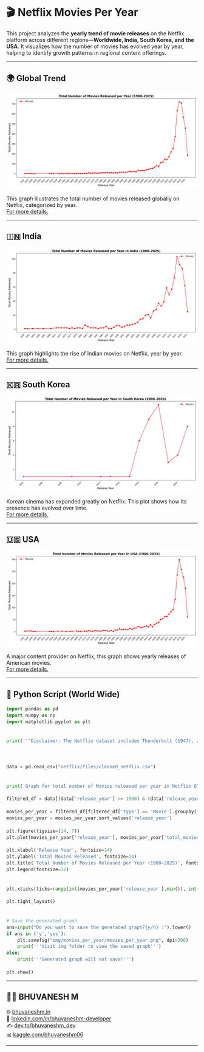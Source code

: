 # 🎬 Netflix Movies Per Year

This project analyzes the **yearly trend of movie releases** on the Netflix platform across different regions—**Worldwide, India, South Korea, and the USA**. It visualizes how the number of movies has evolved year by year, helping to identify growth patterns in regional content offerings.

---

## 🌍 Global Trend

![Movies Worldwide](https://raw.githubusercontent.com/bhuvanesh-m-dev/ds-intern-unified-mentor/refs/heads/main/netflix/img/movies_per_year/movies_per_year.png)

This graph illustrates the total number of movies released globally on Netflix, categorized by year.    
[For more details.](https://github.com/bhuvanesh-m-dev/ds-intern-unified-mentor/tree/main/netflix/movies_per_year)

---

## 🇮🇳 India

![Movies in India](https://raw.githubusercontent.com/bhuvanesh-m-dev/ds-intern-unified-mentor/refs/heads/main/netflix/img/movies_per_year/India/India.png)

This graph highlights the rise of Indian movies on Netflix, year by year.    
[For more details.](https://github.com/bhuvanesh-m-dev/ds-intern-unified-mentor/tree/main/netflix/movies_per_year/India)

---

## 🇰🇷 South Korea

![Movies in South Korea](https://raw.githubusercontent.com/bhuvanesh-m-dev/ds-intern-unified-mentor/refs/heads/main/netflix/img/movies_per_year/South_Korea/South_Korea.png)

Korean cinema has expanded greatly on Netflix. This plot shows how its presence has evolved over time.   
[For more details.](https://github.com/bhuvanesh-m-dev/ds-intern-unified-mentor/tree/main/netflix/movies_per_year/South_Korea)

---

## 🇺🇸 USA

![Movies in USA](https://raw.githubusercontent.com/bhuvanesh-m-dev/ds-intern-unified-mentor/refs/heads/main/netflix/img/movies_per_year/USA/USA.png)

A major content provider on Netflix, this graph shows yearly releases of American movies.   
[For more details.](https://github.com/bhuvanesh-m-dev/ds-intern-unified-mentor/tree/main/netflix/movies_per_year/USA)

---

## 🐍 Python Script (World Wide)

```python
import pandas as pd
import numpy as np
import matplotlib.pyplot as plt


print('''Disclaimer: The Netflix dataset includes Thunderbolt (1947), a documentary film originally released in 1947, predating Netflix's founding in 1997. This film was added to Netflix’s catalog at a later date as part of their curated content, which may include classic or historical titles. The "release date" in the dataset reflects the original theatrical release, not the date it was adopted by Netflix for streaming.''')



data = pd.read_csv("netflix/files/cleaned_netflix.csv")


print('Graph for total number of Movies released per year in Netflix OTT')

filtered_df = data[(data['release_year'] >= 1900) & (data['release_year'] <= 2025)]

movies_per_year = filtered_df[filtered_df['type'] == 'Movie'].groupby('release_year').size().reset_index(name='total_movies')
movies_per_year = movies_per_year.sort_values('release_year')

plt.figure(figsize=(14, 7))
plt.plot(movies_per_year['release_year'], movies_per_year['total_movies'], marker='o', linestyle='-', color='r', label='Movies')

plt.xlabel('Release Year', fontsize=14)
plt.ylabel('Total Movies Released', fontsize=14)
plt.title('Total Number of Movies Released per Year (1900–2025)', fontsize=16, fontweight='bold')
plt.legend(fontsize=12)


plt.xticks(ticks=range(int(movies_per_year['release_year'].min()), int(movies_per_year['release_year'].max())+1, 2), rotation=45, ha='right')

plt.tight_layout()


# Save the generated graph 
ans=input("Do you want to save the generated graph?{y/n} :").lower()
if ans in ('y','yes'):
    plt.savefig("img/movies_per_year/movies_per_year.png", dpi=300)
    print('''Visit img folder to view the saved graph''')
else:
    print('''Generated graph will not save!''')

plt.show()
```

---

## 🙋‍♂️ BHUVANESH M 

🌐 [bhuvaneshm.in](https://bhuvaneshm.in)   
🔗 [linkedin.com/in/bhuvaneshm-developer](https://www.linkedin.com/in/bhuvaneshm-developer)   
✍️ [dev.to/bhuvaneshm\_dev](https://dev.to/bhuvaneshm_dev)   
📊 [kaggle.com/bhuvaneshm06](https://www.kaggle.com/bhuvaneshm06)   

---
